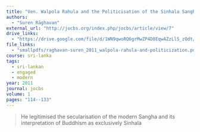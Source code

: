 ```yaml
---
title: "Ven. Walpola Rahula and the Politicisation of the Sinhala Sangha"
authors:
  - "Suren Rāghavan"
external_url: "http://jocbs.org/index.php/jocbs/article/view/7"
drive_links:
  - "https://drive.google.com/file/d/1WN9qwoRQ6grMwZP4D8EqwAZzLlS_zOdt/view?usp=drivesdk"
file_links:
  - "smallpdfs/raghavan-suren_2011_walpola-rahula-and-politicization.pdf"
course: sri-lanka
tags:
  - sri-lankan
  - engaged
  - modern
year: 2011
journal: jocbs
volume: 1
pages: "114--133"
---
```


> He legitimised the secularisation of the modern Sangha and its interpretation of Buddhism as exclusively Sinhala

